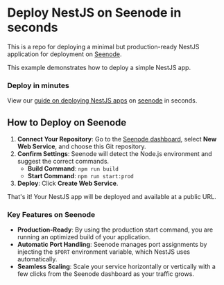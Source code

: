 # Deploy NestJS on Seenode in seconds

This is a repo for deploying a minimal but production-ready NestJS application for deployment on [Seenode](https://seenode.com).

This example demonstrates how to deploy a simple NestJS app.

### Deploy in minutes
View our [guide on deploying NestJS apps](https://seenode.com/docs/services/web-services/framework-guides/javascript/nestjs/) on [seenode](https://seenode.com) in seconds.


## How to Deploy on Seenode

1.  **Connect Your Repository**: Go to the [Seenode dashboard](https://cloud.seenode.com), select **New Web Service**, and choose this Git repository.
2.  **Confirm Settings**: Seenode will detect the Node.js environment and suggest the correct commands.
    *   **Build Command**: `npm run build`
    *   **Start Command**: `npm run start:prod`
3.  **Deploy**: Click **Create Web Service**.

That's it! Your NestJS app will be deployed and available at a public URL.

### Key Features on Seenode

*   **Production-Ready**: By using the production start command, you are running an optimized build of your application.
*   **Automatic Port Handling**: Seenode manages port assignments by injecting the `$PORT` environment variable, which NestJS uses automatically.
*   **Seamless Scaling**: Scale your service horizontally or vertically with a few clicks from the Seenode dashboard as your traffic grows.
